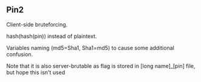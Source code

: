 ## Pin2
Client-side bruteforcing.

hash(hash(pin)) instead of plaintext.

Variables naming (md5=Sha1, Sha1=md5) to cause some additional confusion.

Note that it is also server-brutable as flag is stored in [long name]_[pin] file, but hope this isn't used

